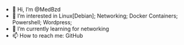 - 👋 Hi, I’m @MedBzd
- 👀 I’m interested in Linux[Debian]; Networking; Docker Containers; Powershell; Wordpress;  
- 🌱 I’m currently learning for networking
- 📫 How to reach me: GitHub

<!---
MedBzd/MedBzd is a ✨ special ✨ repository because its `README.md` (this file) appears on your GitHub profile.
You can click the Preview link to take a look at your changes.
--->

